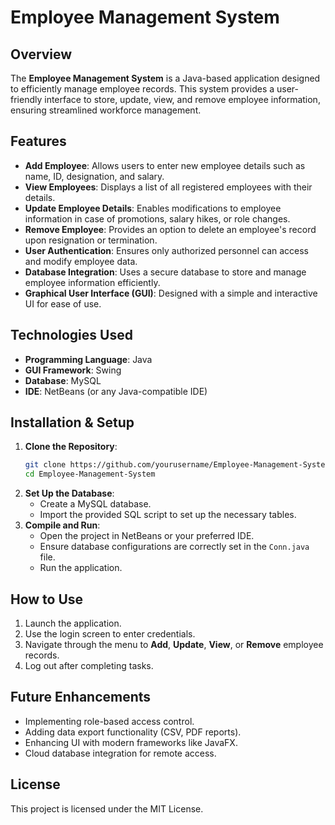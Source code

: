 # Employee Management System

## Overview
The **Employee Management System** is a Java-based application designed to efficiently manage employee records.
This system provides a user-friendly interface to store, update, view, and remove employee information, ensuring streamlined workforce management.

## Features
- **Add Employee**: Allows users to enter new employee details such as name, ID, designation, and salary.
- **View Employees**: Displays a list of all registered employees with their details.
- **Update Employee Details**: Enables modifications to employee information in case of promotions, salary hikes, or role changes.
- **Remove Employee**: Provides an option to delete an employee's record upon resignation or termination.
- **User Authentication**: Ensures only authorized personnel can access and modify employee data.
- **Database Integration**: Uses a secure database to store and manage employee information efficiently.
- **Graphical User Interface (GUI)**: Designed with a simple and interactive UI for ease of use.

## Technologies Used
- **Programming Language**: Java
- **GUI Framework**: Swing
- **Database**: MySQL
- **IDE**: NetBeans (or any Java-compatible IDE)

## Installation & Setup
1. **Clone the Repository**:
   ```bash
   git clone https://github.com/yourusername/Employee-Management-System.git
   cd Employee-Management-System
   ```
2. **Set Up the Database**:
   - Create a MySQL database.
   - Import the provided SQL script to set up the necessary tables.
3. **Compile and Run**:
   - Open the project in NetBeans or your preferred IDE.
   - Ensure database configurations are correctly set in the `Conn.java` file.
   - Run the application.

## How to Use
1. Launch the application.
2. Use the login screen to enter credentials.
3. Navigate through the menu to **Add**, **Update**, **View**, or **Remove** employee records.
4. Log out after completing tasks.

## Future Enhancements
- Implementing role-based access control.
- Adding data export functionality (CSV, PDF reports).
- Enhancing UI with modern frameworks like JavaFX.
- Cloud database integration for remote access.

## License
This project is licensed under the MIT License.

